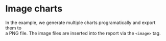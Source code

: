 # Image charts

In the example, we generate multiple charts programatically and export them to  
a PNG file. The image files are inserted into the report via the `<image>` tag.  
